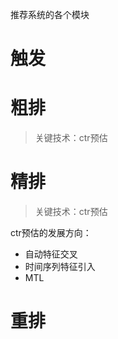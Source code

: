 推荐系统的各个模块



# 触发



# 粗排

> 关键技术：ctr预估

# 精排

> 关键技术：ctr预估

ctr预估的发展方向：

* 自动特征交叉
* 时间序列特征引入
* MTL



# 重排

